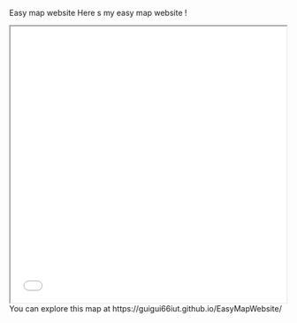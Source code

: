 Easy map website
Here s my easy map website !
<iframe src="ManausMap.html" height="500" width="500"></iframe>
You can explore this map at https://guigui66iut.github.io/EasyMapWebsite/
